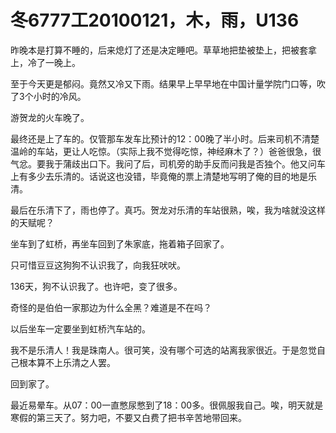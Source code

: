 # 冬6777工20100121，木，雨，U136

昨晚本是打算不睡的，后来熄灯了还是决定睡吧。草草地把垫被垫上，把被套拿上，冷了一晚上。

至于今天更是郁闷。竟然又冷又下雨。结果早上早早地在中国计量学院门口等，吹了3个小时的冷风。

游贺龙的火车晚了。

最终还是上了车的。仅管那车发车比预计的12：00晚了半小时。后来司机不清楚温岭的车站，更让人吃惊。（实际上我不觉得吃惊，神经麻木了？）爸爸很急，很气忿。要我于蒲歧出口下。我问了后，司机旁的助手反而问我是否独个。他又问车上有多少去乐清的。话说这也没错，毕竟俺的票上清楚地写明了俺的目的地是乐清。

最后在乐清下了，雨也停了。真巧。贺龙对乐清的车站很熟，唉，我为啥就没这样的天赋呢？

坐车到了虹桥，再坐车回到了朱家底，拖着箱子回家了。

只可惜豆豆这狗狗不认识我了，向我狂吠吠。

136天，狗不认识我了。也许吧，变了很多。

奇怪的是伯伯一家那边为什么全黑？难道是不在吗？

以后坐车一定要坐到虹桥汽车站的。

我不是乐清人！我是珠南人。很可笑，没有哪个可选的站离我家很近。于是忽觉自己根本算不上乐清之人罢。

回到家了。

最近易晕车。从07：00一直憋尿憋到了18：00多。很佩服我自己。唉，明天就是寒假的第三天了。努力吧，不要又白费了把书辛苦地带回来。
